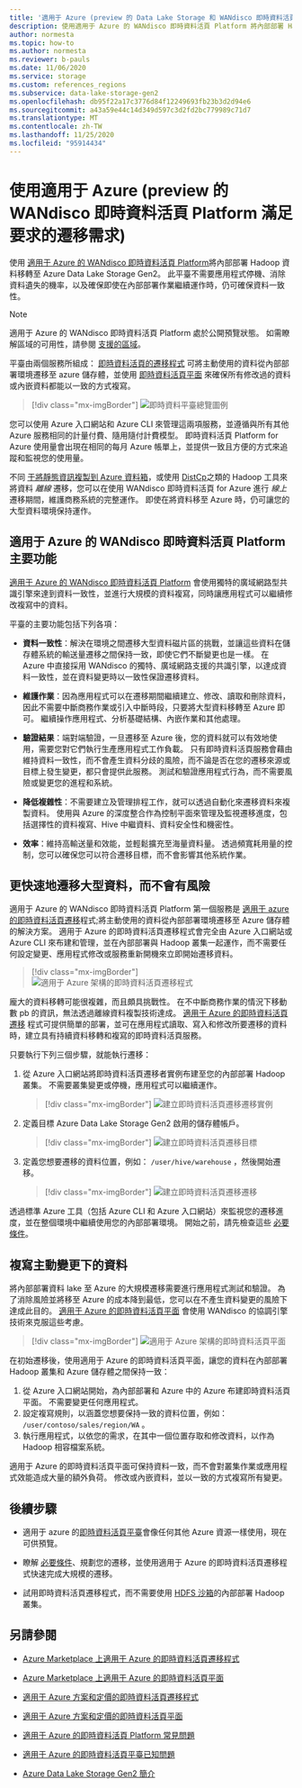 ```yaml
---
title: '適用于 Azure (preview 的 Data Lake Storage 和 WANdisco 即時資料活頁平臺) '
description: 使用適用于 Azure 的 WANdisco 即時資料活頁 Platform 將內部部署 Hadoop 資料移轉至 Azure Data Lake Storage Gen2。
author: normesta
ms.topic: how-to
ms.author: normesta
ms.reviewer: b-pauls
ms.date: 11/06/2020
ms.service: storage
ms.custom: references_regions
ms.subservice: data-lake-storage-gen2
ms.openlocfilehash: db95f22a17c3776d84f12249693fb23b3d2d94e6
ms.sourcegitcommit: a43a59e44c14d349d597c3d2fd2bc779989c71d7
ms.translationtype: MT
ms.contentlocale: zh-TW
ms.lasthandoff: 11/25/2020
ms.locfileid: "95914434"
---
```

# <a name="meet-demanding-migration-requirements-with-wandisco-livedata-platform-for-azure-preview"></a>使用適用于 Azure (preview 的 WANdisco 即時資料活頁 Platform 滿足要求的遷移需求) 

使用 [適用于 Azure 的 WANdisco 即時資料活頁 Platform](https://docs.wandisco.com/live-data-platform/docs/landing/)將內部部署 Hadoop 資料移轉至 Azure Data Lake Storage Gen2。 此平臺不需要應用程式停機、消除資料遺失的機率，以及確保即使在內部部署作業繼續運作時，仍可確保資料一致性。  

> [!NOTE]
> 適用于 Azure 的 WANdisco 即時資料活頁 Platform 處於公開預覽狀態。 如需瞭解區域的可用性，請參閱 [支援的區域](https://docs.wandisco.com/live-data-platform/docs/prereq#supported-regions)。

平臺由兩個服務所組成： [即時資料活頁的遷移程式](https://www.wandisco.com/products/livedata-migrator-for-azure) 可將主動使用的資料從內部部署環境遷移至 azure 儲存體，並使用 [即時資料活頁平面](https://www.wandisco.com/products/livedata-plane-for-azure) 來確保所有修改過的資料或內嵌資料都能以一致的方式複寫。 

> [!div class="mx-imgBorder"]
> ![即時資料平臺總覽圖例](./media/migrate-gen2-wandisco-live-data-platform/live-data-platform-overview.png)

您可以使用 Azure 入口網站和 Azure CLI 來管理這兩項服務，並遵循與所有其他 Azure 服務相同的計量付費、隨用隨付計費模型。 即時資料活頁 Platform for Azure 使用量會出現在相同的每月 Azure 帳單上，並提供一致且方便的方式來追蹤和監視您的使用量。

不同 [于將靜態資訊複製到 Azure 資料箱](./data-lake-storage-migrate-on-premises-hdfs-cluster.md)，或使用 [DistCp](https://hadoop.apache.org/docs/current/hadoop-distcp/DistCp.html)之類的 Hadoop 工具來將資料 _離線_ 遷移，您可以在使用 WANdisco 即時資料活頁 for Azure 進行 _線上_ 遷移期間，維護商務系統的完整運作。 即使在將資料移至 Azure 時，仍可讓您的大型資料環境保持運作。

## <a name="key-features-of-wandisco-livedata-platform-for-azure"></a>適用于 Azure 的 WANdisco 即時資料活頁 Platform 主要功能

[適用于 Azure 的 WANdisco 即時資料活頁 Platform](https://docs.wandisco.com/live-data-platform/docs/landing/) 會使用獨特的廣域網路型共識引擎來達到資料一致性，並進行大規模的資料複寫，同時讓應用程式可以繼續修改複寫中的資料。  

平臺的主要功能包括下列各項：

- **資料一致性**：解決在環境之間遷移大型資料磁片區的挑戰，並讓這些資料在儲存體系統的輸送量遷移之間保持一致，即使它們不斷變更也是一樣。 在 Azure 中直接採用 WANdisco 的獨特、廣域網路支援的共識引擎，以達成資料一致性，並在資料變更時以一致性保證遷移資料。

- **維護作業**：因為應用程式可以在遷移期間繼續建立、修改、讀取和刪除資料，因此不需要中斷商務作業或引入中斷時段，只要將大型資料移轉至 Azure 即可。 繼續操作應用程式、分析基礎結構、內嵌作業和其他處理。

- **驗證結果**：端對端驗證，一旦遷移至 Azure 後，您的資料就可以有效地使用，需要您對它們執行生產應用程式工作負載。 只有即時資料活頁服務會藉由維持資料一致性，而不會產生資料分歧的風險，而不論是否在您的遷移來源或目標上發生變更，都只會提供此服務。 測試和驗證應用程式行為，而不需要風險或變更您的進程和系統。

- **降低複雜性**：不需要建立及管理排程工作，就可以透過自動化來遷移資料來複製資料。 使用與 Azure 的深度整合作為控制平面來管理及監視遷移進度，包括選擇性的資料複寫、Hive 中繼資料、資料安全性和機密性。

- **效率**：維持高輸送量和效能，並輕鬆擴充至海量資料量。 透過頻寬耗用量的控制，您可以確保您可以符合遷移目標，而不會影響其他系統作業。

## <a name="migrate-big-data-faster-without-risk"></a>更快速地遷移大型資料，而不會有風險

適用于 Azure 的 WANdisco 即時資料活頁 Platform 第一個服務是 [適用于 azure 的即時資料活頁遷移](https://www.wandisco.com/products/livedata-migrator-for-azure)程式;將主動使用的資料從內部部署環境遷移至 Azure 儲存體的解決方案。 適用于 Azure 的即時資料活頁遷移程式會完全由 Azure 入口網站或 Azure CLI 來布建和管理，並在內部部署與 Hadoop 叢集一起運作，而不需要任何設定變更、應用程式修改或服務重新開機來立即開始遷移資料。

> [!div class="mx-imgBorder"]
> ![適用于 Azure 架構的即時資料活頁遷移程式](./media/migrate-gen2-wandisco-live-data-platform/live-data-migrator-architecture.png)

龐大的資料移轉可能很複雜，而且頗具挑戰性。 在不中斷商務作業的情況下移動數 pb 的資訊，無法透過離線資料複製技術達成。 [適用于 Azure 的即時資料活頁遷移](https://www.wandisco.com/products/livedata-migrator-for-azure) 程式可提供簡單的部署，並可在應用程式讀取、寫入和修改所要遷移的資料時，建立具有持續資料移轉和複寫的即時資料活頁服務。

只要執行下列三個步驟，就能執行遷移：

1. 從 Azure 入口網站將即時資料活頁遷移者實例布建至您的內部部署 Hadoop 叢集。 不需要叢集變更或停機，應用程式可以繼續運作。

   > [!div class="mx-imgBorder"]
   >![建立即時資料活頁遷移遷移實例](./media/migrate-gen2-wandisco-live-data-platform/create-live-data-migrator.png)

2. 定義目標 Azure Data Lake Storage Gen2 啟用的儲存體帳戶。

   > [!div class="mx-imgBorder"]
   >![建立即時資料活頁遷移目標](./media/migrate-gen2-wandisco-live-data-platform/create-target.png)

3. 定義您想要遷移的資料位置，例如： `/user/hive/warehouse` ，然後開始遷移。

   > [!div class="mx-imgBorder"]
   > ![建立即時資料活頁遷移遷移](./media/migrate-gen2-wandisco-live-data-platform/create-migration.png)

透過標準 Azure 工具（包括 Azure CLI 和 Azure 入口網站）來監視您的遷移進度，並在整個環境中繼續使用您的內部部署環境。 開始之前，請先檢查這些 [必要條件](https://docs.wandisco.com/live-data-platform/docs/prereq/)。

## <a name="replicate-data-under-active-change"></a>複寫主動變更下的資料

將內部部署資料 lake 至 Azure 的大規模遷移需要進行應用程式測試和驗證。 為了消除風險並將移至 Azure 的成本降到最低，您可以在不產生資料變更的風險下達成此目的。 [適用于 Azure 的即時資料活頁平面](https://www.wandisco.com/products/livedata-plane-for-azure) 會使用 WANdisco 的協調引擎技術來克服這些考慮。

> [!div class="mx-imgBorder"]
> ![適用于 Azure 架構的即時資料活頁平面](./media/migrate-gen2-wandisco-live-data-platform/live-data-plane-architecture.png)

在初始遷移後，使用適用于 Azure 的即時資料活頁平面，讓您的資料在內部部署 Hadoop 叢集和 Azure 儲存體之間保持一致：

1. 從 Azure 入口網站開始，為內部部署和 Azure 中的 Azure 布建即時資料活頁平面。 不需要變更任何應用程式。
2. 設定複寫規則，以涵蓋您想要保持一致的資料位置，例如： `/user/contoso/sales/region/WA` 。
3. 執行應用程式，以依您的需求，在其中一個位置存取和修改資料，以作為 Hadoop 相容檔案系統。

適用于 Azure 的即時資料活頁平面可保持資料一致，而不會對叢集作業或應用程式效能造成大量的額外負荷。 修改或內嵌資料，並以一致的方式複寫所有變更。

## <a name="next-steps"></a>後續步驟

- 適用于 azure 的[即時資料活頁平臺](https://docs.wandisco.com/live-data-platform/docs/landing/)會像任何其他 Azure 資源一樣使用，現在可供預覽。 

- 瞭解 [必要條件](https://docs.wandisco.com/live-data-platform/docs/prereq/)、規劃您的遷移，並使用適用于 Azure 的即時資料活頁遷移程式快速完成大規模的遷移。

- 試用即時資料活頁遷移程式，而不需要使用 [HDFS 沙箱](https://docs.wandisco.com/live-data-platform/docs/create-sandbox-intro/)的內部部署 Hadoop 叢集。

## <a name="see-also"></a>另請參閱

- [Azure Marketplace 上適用于 Azure 的即時資料活頁遷移程式](https://azuremarketplace.microsoft.com/marketplace/apps/wandisco.ldm?tab=Overview)

- [Azure Marketplace 上適用于 Azure 的即時資料活頁平面](https://azuremarketplace.microsoft.com/marketplace/apps/wandisco.ldp?tab=Overview)

- [適用于 Azure 方案和定價的即時資料活頁遷移程式](https://azuremarketplace.microsoft.com/marketplace/apps/wandisco.ldm?tab=PlansAndPrice)

- [適用于 Azure 方案和定價的即時資料活頁平面](https://azuremarketplace.microsoft.com/marketplace/apps/wandisco.ldp?tab=PlansAndPrice) 

- [適用于 Azure 的即時資料活頁 Platform 常見問題](https://docs.wandisco.com/live-data-platform/docs/faq/)

- [適用于 Azure 的即時資料活頁平臺已知問題](https://docs.wandisco.com/live-data-platform/docs/known-issues/)

- [Azure Data Lake Storage Gen2 簡介](data-lake-storage-introduction.md)